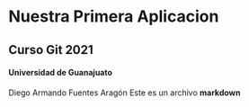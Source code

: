 # Nuestra Primera Aplicacion
## Curso Git 2021
#### Universidad de Guanajuato
Diego Armando Fuentes Aragón
Este es un archivo **markdown**
